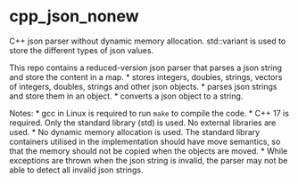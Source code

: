 # cpp_json_nonew

C++ json parser without dynamic memory allocation. std::variant is used to store the different types of json values.

This repo contains a reduced-version json parser that parses a json string and store the content in a map.
    * stores integers, doubles, strings, vectors of integers, doubles, strings and other json objects.
    * parses json strings and store them in an object.
    * converts a json object to a string.

Notes:
    * gcc in Linux is required to run `make` to compile the code.
    * C++ 17 is required. Only the standard library (std) is used. No external libraries are used.
    * No dynamic memory allocation is used. The standard library containers utilised in the implementation should have move semantics, so that the memory should not be copied when the objects are moved.
    * While exceptions are thrown when the json string is invalid, the parser may not be able to detect all invalid json strings.

